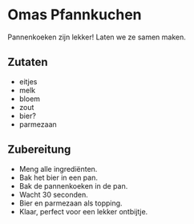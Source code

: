#  Omas Pfannkuchen

Pannenkoeken zijn lekker! Laten we ze samen maken.

## Zutaten

- eitjes
- melk
- bloem
- zout
- bier?
- parmezaan


## Zubereitung

- Meng alle ingrediënten.
- Bak het bier in een pan.
- Bak de pannenkoeken in de pan.
- Wacht 30 seconden.
- Bier en parmezaan als topping.
- Klaar, perfect voor een lekker ontbijtje.
